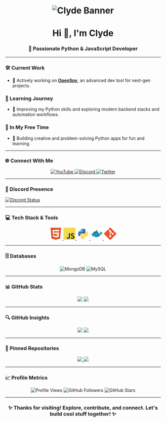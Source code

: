 <h1 align="center">
  <img src="https://media1.tenor.com/m/4YTygCqOBoEAAAAd/gamesense-hv-h.gif" alt="Clyde Banner" />
</h1>

<h1 align="center">Hi 👋, I'm Clyde</h1>
<h3 align="center">🚀 Passionate Python & JavaScript Developer</h3>

---

### 🛠️ Current Work
- 🚧 Actively working on [**OpenSpy**](https://github.com/clydedc/OpenSpy), an advanced dev tool for next-gen projects.

### 🌱 Learning Journey
- 📘 Improving my Python skills and exploring modern backend stacks and automation workflows.

### 🚀 In My Free Time
- 🎯 Building creative and problem-solving Python apps for fun and learning.

---

### 🌐 Connect With Me
<p align="center">
  <a href="https://youtube.com/channel/UC4vJgHvruxP7fq-Fyoegz3A" target="_blank">
    <img src="https://raw.githubusercontent.com/rahuldkjain/github-profile-readme-generator/master/src/images/icons/Social/youtube.svg" alt="YouTube" height="40" width="40" />
  </a>
  <a href="https://discord.gg/4SrGTgkTsq" target="_blank">
    <img src="https://raw.githubusercontent.com/rahuldkjain/github-profile-readme-generator/master/src/images/icons/Social/discord.svg" alt="Discord" height="40" width="40" />
  </a>
  <a href="https://twitter.com/clyde211dsc" target="_blank">
    <img src="https://raw.githubusercontent.com/rahuldkjain/github-profile-readme-generator/master/src/images/icons/Social/twitter.svg" alt="Twitter" height="40" width="40" />
  </a>
</p>

---

### 💬 Discord Presence
[![Discord Status](https://lanyard.cnrad.dev/api/1075185352177897542)](https://discord.com/users/1075185352177897542)

---

### 💻 Tech Stack & Tools
<p align="center">
  <a href="https://www.w3.org/html/" target="_blank">
    <img src="https://raw.githubusercontent.com/devicons/devicon/master/icons/html5/html5-original.svg" alt="HTML5" width="40" height="40" />
  </a>
  <a href="https://developer.mozilla.org/en-US/docs/Web/JavaScript" target="_blank">
    <img src="https://raw.githubusercontent.com/devicons/devicon/master/icons/javascript/javascript-original.svg" alt="JavaScript" width="40" height="40" />
  </a>
  <a href="https://www.python.org" target="_blank">
    <img src="https://raw.githubusercontent.com/devicons/devicon/master/icons/python/python-original.svg" alt="Python" width="40" height="40" />
  </a>
  <a href="https://www.docker.com/" target="_blank">
    <img src="https://raw.githubusercontent.com/devicons/devicon/master/icons/docker/docker-original.svg" alt="Docker" width="40" height="40" />
  </a>
  <a href="https://git-scm.com/" target="_blank">
    <img src="https://raw.githubusercontent.com/devicons/devicon/master/icons/git/git-original.svg" alt="Git" width="40" height="40" />
  </a>
</p>

---

### 🗄️ Databases
<p align="center">
  <img src="https://img.shields.io/badge/MongoDB-4EA94B?style=for-the-badge&logo=mongodb&logoColor=white" alt="MongoDB" />
  <img src="https://img.shields.io/badge/MySQL-4479A1?style=for-the-badge&logo=mysql&logoColor=white" alt="MySQL" />
</p>

---

### 📊 GitHub Stats
<p align="center">
  <img src="https://github-readme-stats.vercel.app/api?username=clydedc&show_icons=true&theme=radical&count_private=true" height="180" />
  <img src="https://github-readme-streak-stats.herokuapp.com?user=clydedc&theme=radical" height="180" />
</p>

---

### 🔍 GitHub Insights
<p align="center">
  <img src="https://github-readme-stats.vercel.app/api/top-langs/?username=clydedc&layout=compact&theme=radical" />
  <img src="https://github-profile-summary-cards.vercel.app/api/cards/profile-details?username=clydedc&theme=radical" />
</p>

---

### 📌 Pinned Repositories
<p align="center">
  <a href="https://github.com/clydedc/OpenSpy" target="_blank">
    <img src="https://github-readme-stats.vercel.app/api/pin/?username=clydedc&repo=OpenSpy&theme=radical" />
  </a>
  <a href="https://github.com/clydedc/rankbot" target="_blank">
    <img src="https://github-readme-stats.vercel.app/api/pin/?username=clydedc&repo=rankbot&theme=radical" />
  </a>
</p>

---

### 📈 Profile Metrics
<p align="center">
  <img src="https://api.visitorbadge.io/api/VisitorHit?user=clydedc&countColor=%23FF0000" alt="Profile Views">
  <img src="https://img.shields.io/github/followers/clydedc?color=FF0000&style=for-the-badge&logo=github&label=Follow" alt="GitHub Followers">
  <img src="https://img.shields.io/github/stars/clydedc?color=FF0000&style=for-the-badge&logo=github&label=Stars" alt="GitHub Stars">
</p>

---

<h3 align="center">✨ Thanks for visiting! Explore, contribute, and connect. Let's build cool stuff together! ✨</h3>
